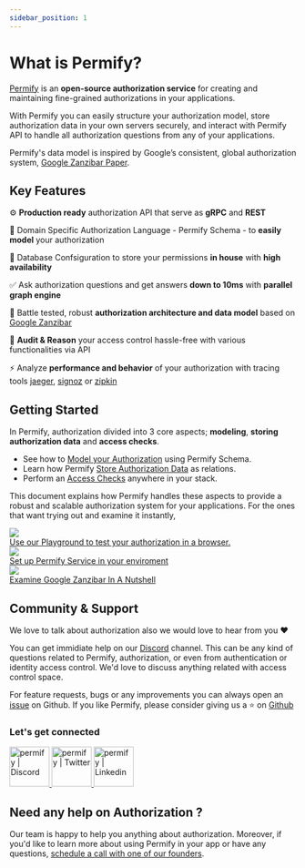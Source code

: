 ```yaml
---
sidebar_position: 1
---
```


# What is Permify?

[Permify](https://github.com/Permify/permify) is an **open-source authorization service** for creating and maintaining fine-grained authorizations in your applications.

With Permify you can easily structure your authorization model, store authorization data in your own servers securely, and interact with Permify API to handle all authorization questions from any of your applications.

Permify's data model is inspired by Google’s consistent, global authorization system, [Google Zanzibar Paper](https://storage.googleapis.com/pub-tools-public-publication-data/pdf/41f08f03da59f5518802898f68730e247e23c331.pdf).

## Key Features

⚙️ **Production ready** authorization API that serve as **gRPC** and **REST**

🔮 Domain Specific Authorization Language - Permify Schema - to **easily model** your authorization

🔐 Database Confsiguration to store your permissions **in house** with **high availability**

✅ Ask authorization questions and get answers **down to 10ms** with **parallel graph engine**

💪 Battle tested, robust **authorization architecture and data model** based on [Google Zanzibar](https://storage.googleapis.com/pub-tools-public-publication-data/pdf/41f08f03da59f5518802898f68730e247e23c331.pdf)

📝 **Audit & Reason** your access control hassle-free with various functionalities via API

⚡ Analyze **performance and behavior** of your authorization with tracing tools [jaeger], [signoz] or [zipkin]

[jaeger]: https://www.jaegertracing.io/
[signoz]: https://signoz.io/
[zipkin]: https://zipkin.io/

## Getting Started

In Permify, authorization divided into 3 core aspects; **modeling**, **storing authorization data** and **access checks**.  

- See how to [Model your Authorization] using Permify Schema.
- Learn how Permify [Store Authorization Data] as relations.
- Perform an [Access Checks] anywhere in your stack.

[Model your Authorization]: /docs/getting-started/modeling
[Store Authorization Data]: /docs/getting-started/sync-data
[Access Checks]: /docs/getting-started/enforcement

This document explains how Permify handles these aspects to provide a robust and scalable authorization system for your applications. For the ones that want trying out and examine it instantly, 

<div class="getting-started-grid">
    <a href="https://play.permify.co/">
        <div class="btn-thumb">
            <div class="thumbnail">
                <img src="https://uploads-ssl.webflow.com/61bb34defcff34f786b458ce/6332bb38106ffd85102bb3bc_Screen%20Shot%202022-09-27%20at%2011.58.27.png"/>
            </div>
           <div class="thumb-txt">Use our Playground to test your authorization in a browser. </div>
        </div>
    </a>
    <a href="https://docs.permify.co/docs/Installation">
        <div class="btn-thumb">
            <div class="thumbnail">
                 <img src="https://user-images.githubusercontent.com/34595361/199695094-872d50fc-c33b-4d15-ad1d-a3899911a16a.png"/>
            </div>
            <div class="thumb-txt">Set up Permify Service in your enviroment</div>
        </div>
    </a>
    <a href="https://www.permify.co/post/google-zanzibar-in-a-nutshell">
        <div class="btn-thumb">
            <div class="thumbnail">
                <img src="https://uploads-ssl.webflow.com/61bb34defcff34f786b458ce/634520d7859cd419ec89f9ef_Google%20Zanzibar%20in%20a%20Nutshell-1.png"/>
            </div>
            <div class="thumb-txt">Examine Google Zanzibar In A Nutshell</div>
        </div>
    </a>
</div>

## Community & Support

We love to talk about authorization also we would love to hear from you :heart:

You can get immidiate help on our [Discord](https://discord.gg/MJbUjwskdH) channel. This can be any kind of questions related to Permify, authorization, or even from authentication or identity access control. We'd love to discuss anything related with access control space.

For feature requests, bugs or any improvements you can always open an [issue] on Github. If you like Permify, please consider giving us a :star:️ on [Github](https://github.com/Permify/permify)

[issue]: https://github.com/Permify/permify/issues

<h3 align="left">Let's get connected</h3>

<p align="left">
<a href="https://discord.gg/MJbUjwskdH">
 <img height="70px" width="70px" alt="permify | Discord" src="https://user-images.githubusercontent.com/39353278/187209316-3d01a799-c51b-4eaa-8f52-168047078a14.png" />
</a>
<a href="https://twitter.com/GetPermify">
  <img height="70px" width="70px" alt="permify | Twitter" src="https://user-images.githubusercontent.com/39353278/187209323-23f14261-d406-420d-80eb-1aa707a71043.png"/>
</a>
<a href="https://www.linkedin.com/company/permifyco">
  <img height="70px" width="70px" alt="permify | Linkedin" src="https://user-images.githubusercontent.com/39353278/187209321-03293a24-6f63-4321-b362-b0fc89fdd879.png" />
</a>
</p>

## Need any help on Authorization ?

Our team is happy to help you anything about authorization. Moreover, if you'd like to learn more about using Permify in your app or have any questions, [schedule a call with one of our founders](https://calendly.com/ege-permify/30min).